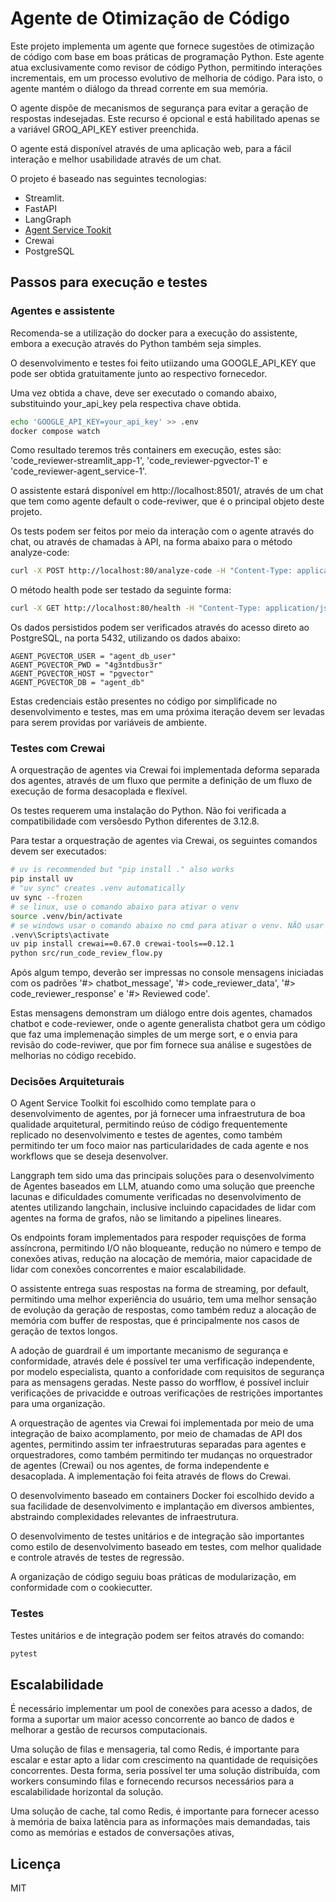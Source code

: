 # Agente de Otimização de Código

Este projeto implementa um agente que fornece sugestões de otimização de código com base em boas práticas de programação Python. Este agente atua exclusivamente como revisor de código Python, permitindo interações incrementais, em um processo evolutivo de melhoria de código. Para isto, o agente mantém o diálogo da thread corrente em sua memória.

O agente dispõe de mecanismos de segurança para evitar a geração de respostas indesejadas. Este recurso é opcional e está habilitado apenas se a variável GROQ_API_KEY estiver preenchida.

O agente está disponível através de uma aplicação web, para a fácil interação e melhor usabilidade através de um chat.

O projeto é baseado nas seguintes tecnologias:
 - Streamlit.
 - FastAPI
 - LangGraph
 - [Agent Service Tookit](https://github.com/JoshuaC215/agent-service-toolkit) 
 - Crewai
 - PostgreSQL
 
## Passos para execução e testes

### Agentes e assistente

Recomenda-se a utilização do docker para a execução do assistente, embora a execução através do Python também seja simples.

O desenvolvimento e testes foi feito utiizando uma GOOGLE_API_KEY que pode ser obtida gratuitamente junto ao respectivo fornecedor. 

Uma vez obtida a chave, deve ser executado o comando abaixo, substituindo your_api_key pela respectiva chave obtida.

```sh
echo 'GOOGLE_API_KEY=your_api_key' >> .env
docker compose watch
```

Como resultado teremos três containers em execução, estes são: 'code_reviewer-streamlit_app-1', 'code_reviewer-pgvector-1' e 'code_reviewer-agent_service-1'.

O assistente estará disponível em http://localhost:8501/, através de um chat que tem como agente default o code-reviwer, que é o principal objeto deste projeto.

Os tests podem ser feitos por meio da interação com o agente através do chat, ou através de chamadas à API, na forma abaixo para o método analyze-code:

   ```sh
   curl -X POST http://localhost:80/analyze-code -H "Content-Type: application/json" --insecure --data "{\"message\": \"give me a backtrack example" &
   ```

O método health pode ser testado da seguinte forma:

   ```sh
   curl -X GET http://localhost:80/health -H "Content-Type: application/json" --insecure
   ```

Os dados persistidos podem ser verificados através do acesso direto ao PostgreSQL, na porta 5432, utilizando os dados abaixo:
```
AGENT_PGVECTOR_USER = "agent_db_user"
AGENT_PGVECTOR_PWD = "4g3ntdbus3r"
AGENT_PGVECTOR_HOST = "pgvector"
AGENT_PGVECTOR_DB = "agent_db"
```

Estas credenciais estão presentes no código por simplificade no desenvolvimento e testes, mas em uma próxima iteração devem ser levadas para serem providas por variáveis de ambiente.

### Testes com Crewai

A orquestração de agentes via Crewai foi implementada deforma separada dos agentes, através de um fluxo que permite a definição de um fluxo de execução de forma desacoplada e flexível. 

Os testes requerem uma instalação do Python. Não foi verificada a compatibilidade com versõesdo Python diferentes de 3.12.8.

Para testar a orquestração de agentes via Crewai, os seguintes comandos devem ser executados:

   ```sh
   # uv is recommended but "pip install ." also works
   pip install uv
   # "uv sync" creates .venv automatically
   uv sync --frozen
   # se linux, use o comando abaixo para ativar o venv
   source .venv/bin/activate
   # se windows usar o comando abaixo no cmd para ativar o venv. NÃO usar powershell, 
   .venv\Scripts\activate
   uv pip install crewai==0.67.0 crewai-tools==0.12.1
   python src/run_code_review_flow.py

   ```

Após algum tempo, deverão ser impressas no console mensagens iniciadas com os padrões '#> chatbot_message', '#> code_reviewer_data', '#> code_reviewer_response' e '#> Reviewed code'.

Estas mensagens demonstram um diálogo entre dois agentes, chamados chatbot e code-reviewer, onde o agente generalista chatbot gera um código que faz uma implemenação simples de um merge sort, e o envia para revisão do code-reviwer, que por fim fornece sua análise e sugestões de melhorias no código recebido.

### Decisões Arquiteturais

O Agent Service Toolkit foi escolhido como template para o desenvolvimento de agentes, por já fornecer uma infraestrutura de boa qualidade arquitetural, permitindo reúso de código frequentemente replicado no desenvolvimento e testes de agentes, como também permitindo ter um foco maior nas particularidades de cada agente e nos workflows que se deseja desenvolver.

Langgraph tem sido uma das principais soluções para o desenvolvimento de Agentes baseados em LLM, atuando como uma solução que preenche lacunas e dificuldades comumente verificadas no desenvolvimento de atentes utilizando langchain, inclusive incluindo capacidades de lidar com agentes na forma de grafos, não se limitando a pipelines lineares.

Os endpoints foram implementados para respoder requisções de forma assíncrona, permitindo I/O não bloqueante, redução no número e tempo de conexões ativas,  redução na alocação de memória, maior capacidade de lidar com conexões concorrentes e maior escalabilidade. 

O assistente entrega suas respostas na forma de streaming, por default, permitindo uma melhor experiência do usuário, tem uma melhor sensação de evolução da geração de respostas, como também reduz a alocação de memória com buffer de respostas, que é principalmente nos casos de geração de textos longos.

A adoção de guardrail é um importante mecanismo de segurança e conformidade, através dele é possível ter uma verfificação independente, por modelo especialista, quanto a conforidade com requisitos de segurança para as mensagens geradas. Neste passo do worfflow, é possível incluir verificações de privacidde e outroas verificações de restrições importantes para uma organização.

A orquestração de agentes via Crewai foi implementada por meio de uma integração de baixo acomplamento, por meio de chamadas de API dos agentes, permitindo assim ter infraestruturas separadas para agentes e orquestradores, como também permitindo ter mudanças no orquestrador de agentes (Crewai) ou nos agentes, de forma independente e desacoplada. A implementação foi feita através de flows do Crewai.

O desenvolvimento baseado em containers Docker foi escolhido devido a sua facilidade de desenvolvimento e implantação em diversos ambientes, abstraindo complexidades relevantes de infraestrutura.

O desenvolvimento de testes unitários e de integração são importantes como estilo de desenvolvimento baseado em testes, com melhor qualidade e controle através de testes de regressão.

A organização de código seguiu boas práticas de modularização, em conformidade com o cookiecutter.

### Testes

Testes unitários e de integração podem ser feitos através do comando:

```sh
pytest
```

## Escalabilidade

É necessário implementar um pool de conexões para acesso a dados, de forma a suportar um maior acesso concorrente ao banco de dados e melhorar a gestão de recursos computacionais.  

Uma solução de filas e mensageria, tal como Redis, é importante para escalar e estar apto a lidar com crescimento na quantidade de requisições concorrentes. Desta forma, seria possível ter uma solução distribuída, com workers consumindo filas e fornecendo recursos necessários para a escalabilidade horizontal da solução. 

Uma solução de cache, tal como Redis, é importante para fornecer acesso à memória de baixa latência para as informações mais demandadas, tais como as memórias e estados de conversações ativas,

## Licença

MIT